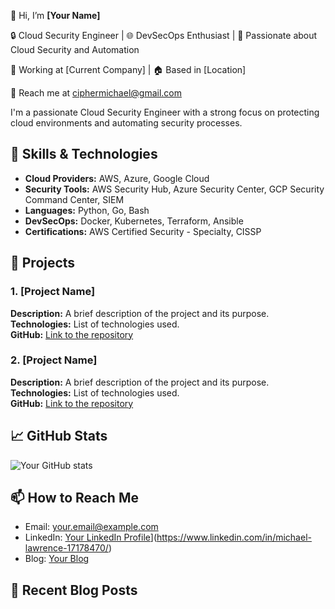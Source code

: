 👋 Hi, I’m **[Your Name]**

🔒 Cloud Security Engineer | 🌐 DevSecOps Enthusiast | 🚀 Passionate about Cloud Security and Automation

💼 Working at [Current Company] | 🏠 Based in [Location]

📧 Reach me at ciphermichael@gmail.com

I'm a passionate Cloud Security Engineer with a strong focus on protecting cloud environments and automating security processes. 

## 🔧 Skills & Technologies

- **Cloud Providers:** AWS, Azure, Google Cloud
- **Security Tools:** AWS Security Hub, Azure Security Center, GCP Security Command Center, SIEM
- **Languages:** Python, Go, Bash
- **DevSecOps:** Docker, Kubernetes, Terraform, Ansible
- **Certifications:** AWS Certified Security - Specialty, CISSP

## 🌟 Projects

### 1. [Project Name]
**Description:** A brief description of the project and its purpose.  
**Technologies:** List of technologies used.  
**GitHub:** [Link to the repository](https://github.com/yourusername/project-name)

### 2. [Project Name]
**Description:** A brief description of the project and its purpose.  
**Technologies:** List of technologies used.  
**GitHub:** [Link to the repository](https://github.com/yourusername/project-name)

## 📈 GitHub Stats

![Your GitHub stats](https://github-readme-stats.vercel.app/api?username=ciphermichael&show_icons=true&theme=radical)

## 📫 How to Reach Me

- Email: [your.email@example.com](mailto:ciphermichael@gmail.com)
- LinkedIn: [Your LinkedIn Profile](https://linkedin.com/in/yourprofile)](https://www.linkedin.com/in/michael-lawrence-17178470/)
- Blog: [Your Blog](https://yourblog.com)

## 📝 Recent Blog Posts

<!-- BLOG-POST-LIST:START -->
<!-- BLOG-POST-LIST:END -->


